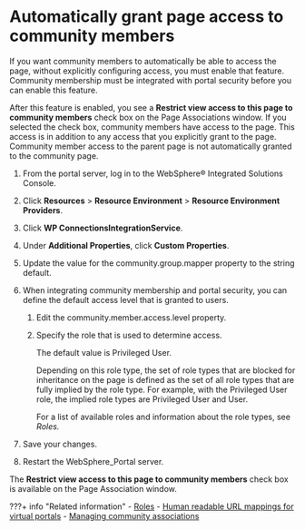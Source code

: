 # Automatically grant page access to community members

If you want community members to automatically be able to access the page, without explicitly configuring access, you must enable that feature. Community membership must be integrated with portal security before you can enable this feature.

After this feature is enabled, you see a **Restrict view access to this page to community members** check box on the Page Associations window. If you selected the check box, community members have access to the page. This access is in addition to any access that you explicitly grant to the page. Community member access to the parent page is not automatically granted to the community page.

1.  From the portal server, log in to the WebSphere® Integrated Solutions Console.

2.  Click **Resources** \> **Resource Environment** \> **Resource Environment Providers**.

3.  Click **WP ConnectionsIntegrationService**.

4.  Under **Additional Properties**, click **Custom Properties**.

5.  Update the value for the community.group.mapper property to the string default.

6.  When integrating community membership and portal security, you can define the default access level that is granted to users.

    1.  Edit the community.member.access.level property.

    2.  Specify the role that is used to determine access.

        The default value is Privileged User.

        Depending on this role type, the set of role types that are blocked for inheritance on the page is defined as the set of all role types that are fully implied by the role type. For example, with the Privileged User role, the implied role types are Privileged User and User.

        For a list of available roles and information about the role types, see *Roles.*

7.  Save your changes.

8.  Restart the WebSphere\_Portal server.


The **Restrict view access to this page to community members** check box is available on the Page Association window.


???+ info "Related information"
    - [Roles](../../../../../deployment/manage/security/people/authorization/controlling_access/resources_roles/sec_roles.md)
    - [Human readable URL mappings for virtual portals](../../../../../build_sites/virtual_portal/vp_planning/shape_vp_ux/advppln_shpux_urlmap.md)
    - [Managing community associations](../managing_community_pages/commpages_create_mapping.md)

